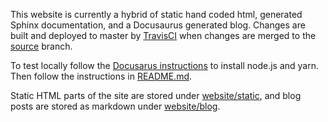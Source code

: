 This website is currently a hybrid of static hand coded html, generated Sphinx documentation, and a Docusaurus generated blog. Changes are built and deployed to master by [TravisCI](https://travis-ci.com/prestodb/prestodb.github.io) when changes are merged to the [source](https://github.com/prestodb/prestodb.github.io/tree/source) branch.

To test locally follow the [Docusarus instructions](https://docusaurus.io/docs/en/next/tutorial-setup) to install node.js and yarn. Then follow the instructions in [README.md](website/README.md).

Static HTML parts of the site are stored under [website/static](website/static), and blog posts are stored as markdown under [website/blog](website/blog).
